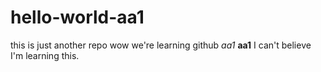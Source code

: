 # hello-world-aa1
this is just another repo
wow we're learning github
*aa1*
**aa1**
I can't believe I'm learning this.
